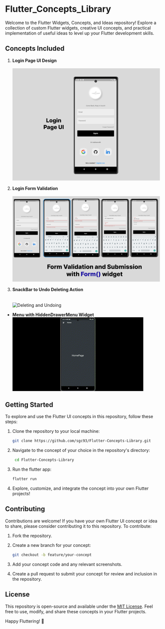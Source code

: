 # Flutter_Concepts_Library

Welcome to the Flutter Widgets, Concepts, and Ideas repository! Explore a collection of custom Flutter widgets, creative UI concepts, and practical implementation of useful ideas to level up your Flutter development skills.

## Concepts Included

1. **Login Page UI Design** <br><br>
   ![Login Page UI](https://github.com/sgc93/Flutter-Concepts-Library/blob/main/assets/screenshots/editedLoginPage.png) <br>

2. **Login Form Validation** <br><br>
   ![Form validation](https://github.com/sgc93/Flutter-Concepts-Library/blob/main/assets/screenshots/form_validation.png) <br>

3. **SnackBar to Undo Deleting Action** <br><br><br>
   ![Deleting and Undoing](https://github.com/sgc93/Flutter-Concepts-Library/blob/main/assets/screenshots/snackbar_widget.gif) <br>

- **Menu with HiddenDrawerMenu Widget**
  ![HiddenDrawerMenu](https://github.com/sgc93/Flutter-Concepts-Library/blob/main/assets/screenshots/hidden_drawer_menu.gif)

## Getting Started

To explore and use the Flutter UI concepts in this repository, follow these steps:

1. Clone the repository to your local machine:

   ```bash
   git clone https://github.com/sgc93/Flutter-Concepts-Library.git
   ```

2. Navigate to the concept of your choice in the repository's directory:

   ```bash
    cd Flutter-Concepts-Library
   ```

3. Run the flutter app:

   ```bash
   flutter run
   ```

4. Explore, customize, and integrate the concept into your own Flutter projects!

## Contributing

Contributions are welcome! If you have your own Flutter UI concept or idea to share, please consider contributing it to this repository. To contribute:

1.  Fork the repository.
2.  Create a new branch for your concept:

    ```bash
    git checkout -b feature/your-concept
    ```

3.  Add your concept code and any relevant screenshots.
4.  Create a pull request to submit your concept for review and inclusion in the repository.

## License

This repository is open-source and available under the [MIT License](https://github.com/sgc93/Flutter-Concepts-Library/blob/main/LICENSE). Feel free to use, modify, and share these concepts in your Flutter projects.

Happy Fluttering! 🚀
